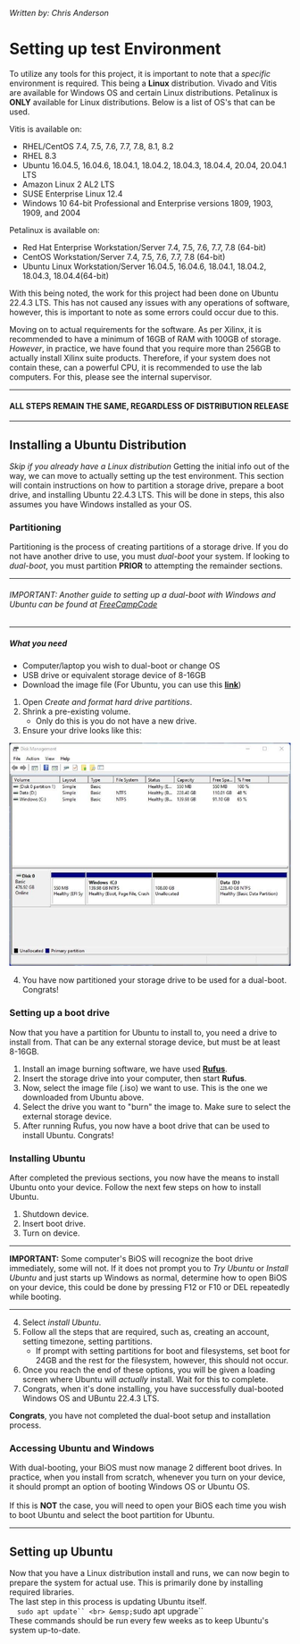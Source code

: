 *Written by: Chris Anderson*

# Setting up test Environment
To utilize any tools for this project, it is important to note that a *specific* environment is required. This being a **Linux** distribution.  Vivado and Vitis are available for Windows OS and certain Linux distributions. Petalinux is **ONLY** available for Linux distributions. Below is a list of OS's that can be used. <br>

Vitis is available on:  <br>

- RHEL/CentOS 7.4, 7.5, 7.6, 7.7, 7.8, 8.1, 8.2
- RHEL 8.3
- Ubuntu 16.04.5, 16.04.6, 18.04.1, 18.04.2, 18.04.3, 18.04.4, 20.04, 20.04.1 LTS
- Amazon Linux 2 AL2 LTS
- SUSE Enterprise Linux 12.4
- Windows 10 64-bit Professional and Enterprise versions 1809, 1903, 1909, and 2004


Petalinux is available on: <br>

- Red Hat Enterprise Workstation/Server 7.4, 7.5, 7.6, 7.7, 7.8 (64-bit)
- CentOS Workstation/Server 7.4, 7.5, 7.6, 7.7, 7.8 (64-bit)
- Ubuntu Linux Workstation/Server 16.04.5, 16.04.6, 18.04.1, 18.04.2, 18.04.3, 18.04.4(64-bit)

With this being noted, the work for this project had been done on Ubuntu 22.4.3 LTS. This has not caused any issues with any operations of software, however, this is important to note as some errors could occur due to this. <br>

Moving on to actual requirements for the software. As per Xilinx, it is recommended to have a minimum of 16GB of RAM with 100GB of storage. *However*, in practice, we have found that you require more than 256GB to actually install Xilinx suite products. Therefore, if your system does not contain these, can a powerful CPU, it is recommended to use the lab computers. For this, please see the internal supervisor. <br>

---

#### ALL STEPS REMAIN THE SAME, REGARDLESS OF DISTRIBUTION RELEASE

---

## Installing a Ubuntu Distribution
*Skip if you already have a Linux distribution*
Getting the initial info out of the way, we can move to actually setting up the test environment. This section will contain instructions on how to partition a storage drive, prepare a boot drive, and installing Ubuntu 22.4.3 LTS. This will be done in steps, this also assumes you have Windows installed as your OS.

### Partitioning
Partitioning is the process of creating partitions of a storage drive. If you do not have another drive to use, you must *dual-boot* your system. If looking to *dual-boot*, you must partition **PRIOR** to attempting the remainder sections. <br>

---

###### IMPORTANT: Another guide to setting up a dual-boot with Windows and Ubuntu can be found at [FreeCampCode](https://www.freecodecamp.org/news/how-to-dual-boot-any-linux-distribution-with-windows/)

---

##### What you need
+ Computer/laptop you wish to dual-boot or change OS
+ USB drive or equivalent storage device of 8-16GB
+ Download the image file (For Ubuntu, you can use this **[link](https://ubuntu.com/download/desktop)**)

1. Open *Create and format hard drive partitions*.
2. Shrink a pre-existing volume.
    + Only do this is you do not have a new drive.
3. Ensure your drive looks like this:

![Disk-Management-image](../img/disk-management-after-shrink.jpg)

4. You have now partitioned your storage drive to be used for a dual-boot. Congrats!

### Setting up a boot drive
Now that you have a partition for Ubuntu to install to, you need a drive to install from. That can be any external storage device, but must be at least 8-16GB. 
<br>

1. Install an image burning software, we have used **[Rufus](https://rufus.ie/en/)**.
2. Insert the storage drive into your computer, then start **Rufus**.
3. Now, select the image file (.iso) we want to use. This is the one we downloaded from Ubuntu above. 
4. Select the drive you want to "burn" the image to. Make sure to select the external storage device. 
5. After running Rufus, you now have a boot drive that can be used to install Ubuntu. Congrats!

### Installing Ubuntu
After completed the previous sections, you now have the means to install Ubuntu onto your device. Follow the next few steps on how to install Ubuntu. <br>

1. Shutdown device.
2. Insert boot drive.
3. Turn on device.

---

**IMPORTANT:** Some computer's BiOS will recognize the boot drive immediately, some will not. If it does not prompt you to *Try Ubuntu* or *Install Ubuntu* and just starts up Windows as normal, determine how to open BiOS on your device, this could be done by pressing F12 or F10 or DEL repeatedly while booting.

---

4. Select *install Ubuntu*.
5. Follow all the steps that are required, such as, creating an account, setting timezone, setting partitions.
    + If prompt with setting partitions for boot and filesystems, set boot for 24GB and the rest for the filesystem, however, this should not occur.
6. Once you reach the end of these options, you will be given a loading screen where Ubuntu will *actually* install. Wait for this to complete.
7. Congrats, when it's done installing, you have successfully dual-booted Windows OS and UBuntu 22.4.3 LTS.

**Congrats**, you have not completed the dual-boot setup and installation process.

### Accessing Ubuntu and Windows
With dual-booting, your BiOS must now manage 2 different boot drives. In practice, when you install from scratch, whenever you turn on your device, it should prompt an option of booting Windows OS or Ubuntu OS. <br> <br>
If this is **NOT** the case, you will need to open your BiOS each time you wish to boot Ubuntu and select the boot partition for Ubuntu.

---

## Setting up Ubuntu
Now that you have a Linux distribution install and runs, we can now begin to prepare the system for actual use. This is primarily done by installing required libraries. <br>
The last step in this process is updating Ubuntu itself. <br>
&emsp;```sudo apt update`` <br>
&emsp;```sudo apt upgrade`` <br>
These commands should be run every few weeks as to keep Ubuntu's system up-to-date.

